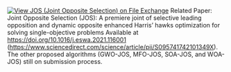 [![View JOS (Joint Opposite Selection) on File Exchange](https://www.mathworks.com/matlabcentral/images/matlab-file-exchange.svg)](https://www.mathworks.com/matlabcentral/fileexchange/104535-jos-joint-opposite-selection)
Related Paper: Joint Opposite Selection (JOS): A premiere joint of selective leading opposition and dynamic opposite enhanced Harris’ hawks optimization for solving single-objective problems Available at https://doi.org/10.1016/j.eswa.2021.116001 (https://www.sciencedirect.com/science/article/pii/S095741742101349X).
The other proposed algorithms (GWO-JOS, MFO-JOS, SOA-JOS, and WOA-JOS) still on submission process.
